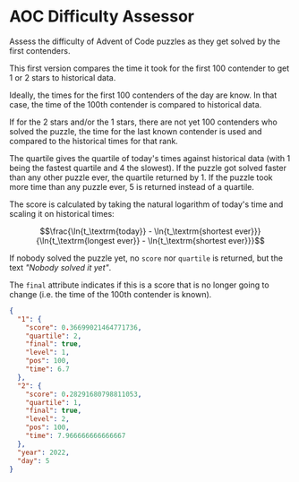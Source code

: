 # AOC Difficulty Assessor

Assess the difficulty of Advent of Code puzzles as they get solved by the first contenders.

This first version compares the time it took for the first 100 contender to get 1 or 2 stars to historical data.

Ideally, the times for the first 100 contenders of the day are know. In that case, the time of the 100th contender is compared to historical data.

If for the 2 stars and/or the 1 stars, there are not yet 100 contenders who solved the puzzle, the time for the last known contender is used and compared to the historical times for that rank.

The quartile gives the quartile of today's times against historical data (with 1 being the fastest quartile and 4 the slowest). If the puzzle got solved faster than any other puzzle ever, the quartile returned by 1. If the puzzle took more time than any puzzle ever, 5 is returned instead of a quartile.

The score is calculated by taking the natural logarithm of today's time and scaling it on historical times:

$$\frac{\ln{t_\textrm{today}} - \ln{t_\textrm{shortest ever}}} {\ln{t_\textrm{longest ever}} - \ln{t_\textrm{shortest ever}}}$$

If nobody solved the puzzle yet, no `score` nor `quartile` is returned, but the text _"Nobody solved it yet"_.

The `final` attribute indicates if this is a score that is no longer going to change (i.e. the time of the 100th contender is known).

```json
{
  "1": {
    "score": 0.36699021464771736,
    "quartile": 2,
    "final": true,
    "level": 1,
    "pos": 100,
    "time": 6.7
  },
  "2": {
    "score": 0.28291680798811053,
    "quartile": 1,
    "final": true,
    "level": 2,
    "pos": 100,
    "time": 7.966666666666667
  },
  "year": 2022,
  "day": 5
}
```
